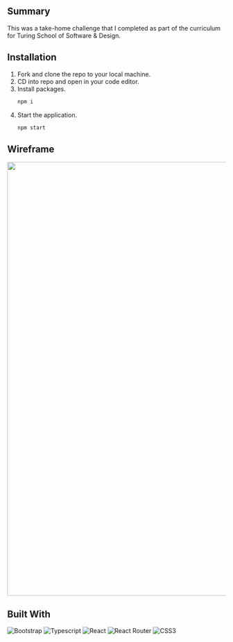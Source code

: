 ## Summary

This was a take-home challenge that I completed as part of the curriculum for Turing School of Software & Design. 

## Installation

1. Fork and clone the repo to your local machine.
2. CD into repo and open in your code editor.
3. Install packages.
    ```zsh
    npm i
    ```
4. Start the application.
    ```zsh
    npm start
    ```
## Wireframe

<p align="center">
<img src="https://triciaholmes.notion.site/image/https%3A%2F%2Fs3-us-west-2.amazonaws.com%2Fsecure.notion-static.com%2F244c3760-874e-48eb-b32d-9d70037f96d1%2FApres_Ski_-_Wireframe.png?id=96985bd4-e832-41f8-a6e0-a02c449c17ec&table=block&spaceId=caa1b8cb-26d9-43a1-8671-ef7fa062e392&width=2000&userId=&cache=v2" height="1000"/> </p>

## Built With

![Bootstrap](https://img.shields.io/badge/Bootstrap-7952B3?logo=bootstrap&logoColor=white&style=for-the-badge)
![Typescript](https://img.shields.io/npm/types/typescript?color=%23000000&label=%20&logo=typescript&style=for-the-badge)
![React](https://img.shields.io/badge/React-20232A?style=for-the-badge&logo=react&logoColor=61DAFB)
![React Router](https://img.shields.io/badge/React_Router-CA4245?style=for-the-badge&logo=react-router&logoColor=white)
![CSS3](https://img.shields.io/badge/css3-%231572B6.svg?style=for-the-badge&logo=css3&logoColor=white)
